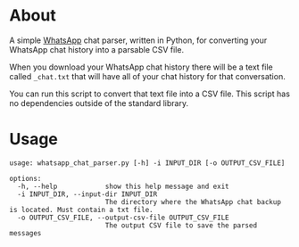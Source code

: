 # About

A simple [WhatsApp](https://en.wikipedia.org/wiki/WhatsApp) chat parser, written in Python, for converting your WhatsApp chat history into a parsable CSV file.

When you download your WhatsApp chat history there will be a text file called `_chat.txt` that will have all of your chat history for that conversation.

You can run this script to convert that text file into a CSV file. This script has no dependencies outside of the standard library.

# Usage

```
usage: whatsapp_chat_parser.py [-h] -i INPUT_DIR [-o OUTPUT_CSV_FILE]

options:
  -h, --help            show this help message and exit
  -i INPUT_DIR, --input-dir INPUT_DIR
                        The directory where the WhatsApp chat backup is located. Must contain a txt file.
  -o OUTPUT_CSV_FILE, --output-csv-file OUTPUT_CSV_FILE
                        The output CSV file to save the parsed messages

```